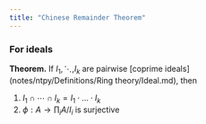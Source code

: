 ```yaml
---
title: "Chinese Remainder Theorem"
---
```


### For ideals
**Theorem.** If $I_1,\ddots,I_k$ are pairwise [coprime ideals](notes/ntpy/Definitions/Ring theory/Ideal.md), then
1. $I_1\cap\cdots\cap I_k=I_1\cdot \dots \cdot I_k$
2. $\phi:A\to\prod_i A/I_i$ is surjective
